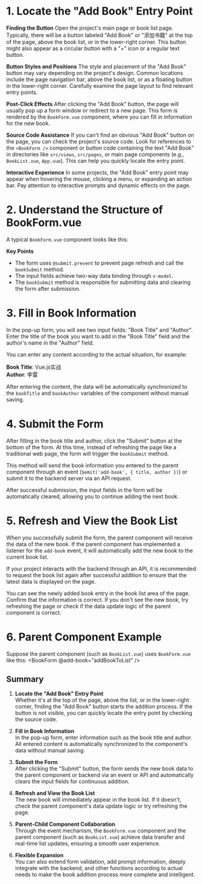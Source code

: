 # 1. Locate the "Add Book" Entry Point
 **Finding the Button**
Open the project's main page or book list page. Typically, there will be a button labeled "Add Book" or "添加书籍" at the top of the page, above the book list, or in the lower-right corner. This button might also appear as a circular button with a "+" icon or a regular text button.

 **Button Styles and Positions**
The style and placement of the "Add Book" button may vary depending on the project's design. Common locations include the page navigation bar, above the book list, or as a floating button in the lower-right corner. Carefully examine the page layout to find relevant entry points.

 **Post-Click Effects**
After clicking the "Add Book" button, the page will usually pop up a form window or redirect to a new page. This form is rendered by the `BookForm.vue` component, where you can fill in information for the new book.

 **Source Code Assistance**
If you can't find an obvious "Add Book" button on the page, you can check the project's source code. Look for references to the `<BookForm />` component or button code containing the text "Add Book" in directories like `src/views`, `src/pages`, or main page components (e.g., `BookList.vue`, `App.vue`). This can help you quickly locate the entry point.

 **Interactive Experience**
In some projects, the "Add Book" entry point may appear when hovering the mouse, clicking a menu, or expanding an action bar. Pay attention to interactive prompts and dynamic effects on the page.

# 2. Understand the Structure of BookForm.vue
A typical `BookForm.vue` component looks like this:
<template>
  <form @submit.prevent="bookSubmit(bookTitle, bookAuthor)">
    <input v-model="bookTitle" placeholder="Book Title" />
    <input v-model="bookAuthor" placeholder="Author" />
    <button type="submit">Submit</button>
  </form>
</template>

<script>
export default {
  data() {
    return {
      bookTitle: '',
      bookAuthor: ''
    }
  },
  methods: {
    bookSubmit(title, author) {
      // Send new book data to the parent component
      this.$emit('add-book', { title, author });
      // Or call the backend API
      // axios.post('/api/books', { title, author })
      // Clear the input fields
      this.bookTitle = '';
      this.bookAuthor = '';
    }
  }
}
</script>
 **Key Points**
- The form uses `@submit.prevent` to prevent page refresh and call the `bookSubmit` method.
- The input fields achieve two-way data binding through `v-model`.
- The `bookSubmit` method is responsible for submitting data and clearing the form after submission.

# 3. Fill in Book Information
In the pop-up form, you will see two input fields: "Book Title" and "Author". Enter the title of the book you want to add in the "Book Title" field and the author's name in the "Author" field.

You can enter any content according to the actual situation, for example:

**Book Title**: Vue.js实战  
**Author**: 李雷

After entering the content, the data will be automatically synchronized to the `bookTitle` and `bookAuthor` variables of the component without manual saving.

# 4. Submit the Form
After filling in the book title and author, click the "Submit" button at the bottom of the form. At this time, instead of refreshing the page like a traditional web page, the form will trigger the `bookSubmit` method.

This method will send the book information you entered to the parent component through an event (`$emit('add-book', { title, author })`) or submit it to the backend server via an API request.

After successful submission, the input fields in the form will be automatically cleared, allowing you to continue adding the next book.

# 5. Refresh and View the Book List
When you successfully submit the form, the parent component will receive the data of the new book. If the parent component has implemented a listener for the `add-book` event, it will automatically add the new book to the current book list.

If your project interacts with the backend through an API, it is recommended to request the book list again after successful addition to ensure that the latest data is displayed on the page.

You can see the newly added book entry in the book list area of the page. Confirm that the information is correct. If you don't see the new book, try refreshing the page or check if the data update logic of the parent component is correct.

# 6. Parent Component Example
Suppose the parent component (such as `BookList.vue`) uses `BookForm.vue` like this:
<BookForm @add-book="addBookToList" />

<script>
export default {
  data() {
    return {
      books: []
    }
  },
  methods: {
    addBookToList(newBook) {
      this.books.push(newBook);
      // Or fetch the book list from the backend again
    }
  }
}
</script>
## Summary
1. **Locate the "Add Book" Entry Point**  
   Whether it's at the top of the page, above the list, or in the lower-right corner, finding the "Add Book" button starts the addition process. If the button is not visible, you can quickly locate the entry point by checking the source code.

2. **Fill in Book Information**  
   In the pop-up form, enter information such as the book title and author. All entered content is automatically synchronized to the component's data without manual saving.

3. **Submit the Form**  
   After clicking the "Submit" button, the form sends the new book data to the parent component or backend via an event or API and automatically clears the input fields for continuous addition.

4. **Refresh and View the Book List**  
   The new book will immediately appear in the book list. If it doesn't, check the parent component's data update logic or try refreshing the page.

5. **Parent-Child Component Collaboration**  
   Through the event mechanism, the `BookForm.vue` component and the parent component (such as `BookList.vue`) achieve data transfer and real-time list updates, ensuring a smooth user experience.

6. **Flexible Expansion**  
   You can also extend form validation, add prompt information, deeply integrate with the backend, and other functions according to actual needs to make the book addition process more complete and intelligent.